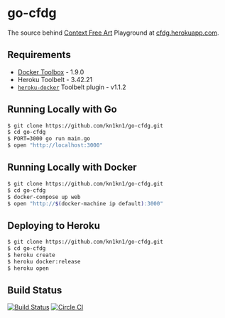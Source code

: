 # go-cfdg
The source behind [Context Free Art](http://www.contextfreeart.org/) Playground at [cfdg.herokuapp.com](https://cfdg.herokuapp.com/).

## Requirements
- [Docker Toolbox](https://www.docker.com/toolbox) - 1.9.0
- Heroku Toolbelt - 3.42.21
- [`heroku-docker`](https://devcenter.heroku.com/articles/introduction-local-development-with-docker) Toolbelt plugin - v1.1.2

## Running Locally with Go
```sh
$ git clone https://github.com/kn1kn1/go-cfdg.git
$ cd go-cfdg
$ PORT=3000 go run main.go
$ open "http://localhost:3000"
```

## Running Locally with Docker
```sh
$ git clone https://github.com/kn1kn1/go-cfdg.git
$ cd go-cfdg
$ docker-compose up web
$ open "http://$(docker-machine ip default):3000"
```

## Deploying to Heroku
```sh
$ git clone https://github.com/kn1kn1/go-cfdg.git
$ cd go-cfdg
$ heroku create
$ heroku docker:release
$ heroku open
```

## Build Status

[![Build Status](https://travis-ci.org/kn1kn1/go-cfdg.svg?branch=master)](https://travis-ci.org/kn1kn1/go-cfdg)
[![Circle CI](https://circleci.com/gh/kn1kn1/go-cfdg.svg?style=shield)](https://circleci.com/gh/kn1kn1/go-cfdg)
